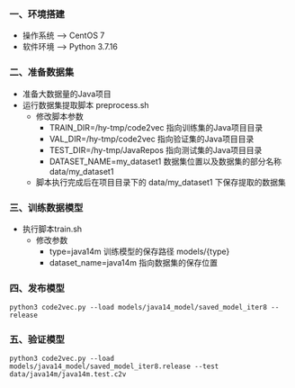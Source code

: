 ### 一、环境搭建
* 操作系统 --> CentOS 7
* 软件环境 --> Python 3.7.16

### 二、准备数据集
* 准备大数据量的Java项目
* 运行数据集提取脚本 preprocess.sh
  * 修改脚本参数
    * TRAIN_DIR=/hy-tmp/code2vec  指向训练集的Java项目目录
    * VAL_DIR=/hy-tmp/code2vec   指向验证集的Java项目目录
    * TEST_DIR=/hy-tmp/JavaRepos 指向测试集的Java项目目录
    * DATASET_NAME=my_dataset1 数据集位置以及数据集的部分名称 data/my_dataset1
  * 脚本执行完成后在项目目录下的 data/my_dataset1 下保存提取的数据集
### 三、训练数据模型
* 执行脚本train.sh
  * 修改参数
    * type=java14m 训练模型的保存路径 models/{type} 
    * dataset_name=java14m 指向数据集的保存位置
### 四、发布模型
```
python3 code2vec.py --load models/java14_model/saved_model_iter8 --release
```
### 五、验证模型
```
python3 code2vec.py --load models/java14_model/saved_model_iter8.release --test data/java14m/java14m.test.c2v
```
  
